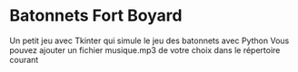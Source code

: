 # Batonnets Fort Boyard
Un petit jeu avec Tkinter qui simule le jeu des batonnets avec Python
Vous pouvez ajouter un fichier musique.mp3 de votre choix dans le répertoire courant
